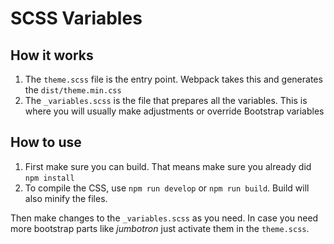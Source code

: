 ﻿# SCSS Variables

## How it works

1. The `theme.scss` file is the entry point. Webpack takes this and generates the  `dist/theme.min.css`
1. The `_variables.scss` is the file that prepares all the variables. This is where you will usually make adjustments or override Bootstrap variables

## How to use

1. First make sure you can build. That means make sure you already did `npm install` 
1. To compile the CSS, use `npm run develop` or `npm run build`. Build will also minify the files.

Then make changes to the `_variables.scss` as you need. In case you need more bootstrap parts like _jumbotron_ just activate them in the `theme.scss`.